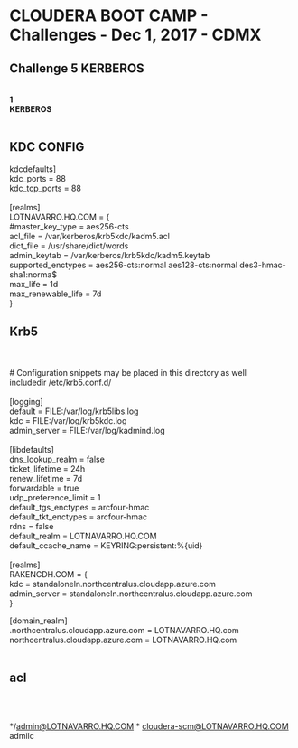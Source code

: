 <h1>CLOUDERA BOOT CAMP - Challenges - Dec 1, 2017 - CDMX</h1>

<h2>Challenge 5 KERBEROS</h2>

<br>
<b>1</b><br>
<b>KERBEROS</b><br>
<br>
<H2>KDC CONFIG</H2>
kdcdefaults]<br>
 kdc_ports = 88<br>
 kdc_tcp_ports = 88<br>
<br>
[realms]<br>
 LOTNAVARRO.HQ.COM = {<br>
  #master_key_type = aes256-cts<br>
  acl_file = /var/kerberos/krb5kdc/kadm5.acl<br>
  dict_file = /usr/share/dict/words<br>
  admin_keytab = /var/kerberos/krb5kdc/kadm5.keytab<br>
  supported_enctypes = aes256-cts:normal aes128-cts:normal des3-hmac-sha1:norma$<br>
  max_life = 1d<br>
  max_renewable_life = 7d<br>
 }<br>

<H2>Krb5</H2><br>
<br>
# Configuration snippets may be placed in this directory as well<br>
includedir /etc/krb5.conf.d/<br>
<br>
[logging]<br>
 default = FILE:/var/log/krb5libs.log<br>
 kdc = FILE:/var/log/krb5kdc.log<br>
 admin_server = FILE:/var/log/kadmind.log<br>
<br>
[libdefaults]<br>
 dns_lookup_realm = false<br>
 ticket_lifetime = 24h<br>
 renew_lifetime = 7d<br>
 forwardable = true<br>
 udp_preference_limit = 1<br>
 default_tgs_enctypes = arcfour-hmac<br>
 default_tkt_enctypes = arcfour-hmac<br>
 rdns = false<br>
 default_realm = LOTNAVARRO.HQ.COM<br>
 default_ccache_name = KEYRING:persistent:%{uid}<br>
<br>
[realms]<br>
 RAKENCDH.COM = {<br>
  kdc = standaloneln.northcentralus.cloudapp.azure.com<br>
  admin_server = standaloneln.northcentralus.cloudapp.azure.com<br>
 }<br>

[domain_realm]<br>
 .northcentralus.cloudapp.azure.com = LOTNAVARRO.HQ.com<br>
 northcentralus.cloudapp.azure.com = LOTNAVARRO.HQ.com<br>
<br>

<H2>acl</H2><br>
<br>


*/admin@LOTNAVARRO.HQ.COM	*
cloudera-scm@LOTNAVARRO.HQ.COM admilc





